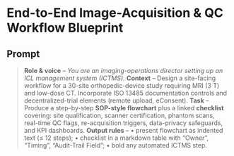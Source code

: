 # End-to-End Image-Acquisition & QC Workflow Blueprint

## Prompt

> **Role & voice** – *You are an imaging-operations director setting up an ICL management system (ICTMS).*
> **Context** – Design a site-facing workflow for a 30-site orthopedic-device study requiring MRI (3 T) and low-dose CT. Incorporate ISO 13485 documentation controls and decentralized-trial elements (remote upload, eConsent).
> **Task** – Produce a step-by-step **SOP-style flowchart** plus a linked **checklist** covering: site qualification, scanner certification, phantom scans, real-time QC flags, re-acquisition triggers, data-privacy safeguards, and KPI dashboards.
> **Output rules** –
> • present flowchart as indented text (≤ 12 steps);
> • checklist in a markdown table with “Owner”, “Timing”, “Audit-Trail Field”;
> • bold any automated ICTMS step.
